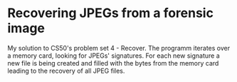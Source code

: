 <h1> Recovering JPEGs from a forensic image</h1>

<p>
My solution to CS50's problem set 4 - Recover. The programm iterates over a memory card, looking for JPEGs' signatures.
For each new signature a new file is being created and filled with the bytes from the memory card leading to the recovery of all JPEG files.
</p>

